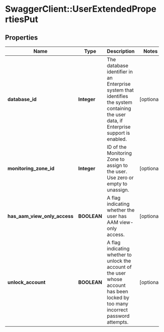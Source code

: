 # SwaggerClient::UserExtendedPropertiesPut

## Properties
Name | Type | Description | Notes
------------ | ------------- | ------------- | -------------
**database_id** | **Integer** | The database identifier in an Enterprise system that identifies the system containing the user data, if Enterprise support is enabled. | [optional] 
**monitoring_zone_id** | **Integer** | ID of the Monitoring Zone to assign to the user. Use zero or empty to unassign. | [optional] 
**has_aam_view_only_access** | **BOOLEAN** | A flag indicating whether the user has AAM view-only access. | [optional] 
**unlock_account** | **BOOLEAN** | A flag indicating whether to unlock the account of the user whose account has been locked by too many incorrect password attempts. | [optional] 

